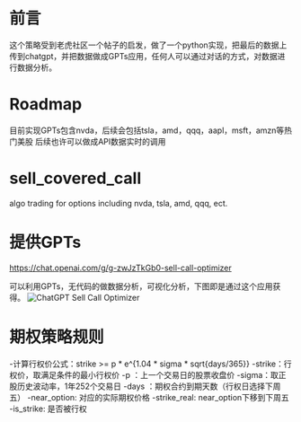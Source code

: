 # 前言
这个策略受到老虎社区一个帖子的启发，做了一个python实现，把最后的数据上传到chatgpt，并把数据做成GPTs应用，任何人可以通过对话的方式，对数据进行数据分析。

# Roadmap
目前实现GPTs包含nvda，后续会包括tsla，amd，qqq，aapl，msft，amzn等热门美股
后续也许可以做成API数据实时的调用

# sell_covered_call
algo trading for options including nvda, tsla, amd, qqq, ect.


# 提供GPTs
https://chat.openai.com/g/g-zwJzTkGb0-sell-call-optimizer

可以利用GPTs，无代码的做数据分析，可视化分析，下图即是通过这个应用获得。
![ChatGPT Sell Call Optimizer](https://github.com/wukong7788/sell_covered_call/assets/58027023/031534bf-0a9a-4b88-958e-b30fdf09537d)


# 期权策略规则
-计算行权价公式：strike >= p * e^{1.04 * sigma * sqrt{days/365}}
-strike：行权价，取满足条件的最小行权价
-p       ：上一个交易日的股票收盘价
-sigma：取正股历史波动率，1年252个交易日
-days  ：期权合约到期天数（行权日选择下周五）
-near_option: 对应的实际期权价格
-strike_real: near_option下移到下周五
-is_strike: 是否被行权


